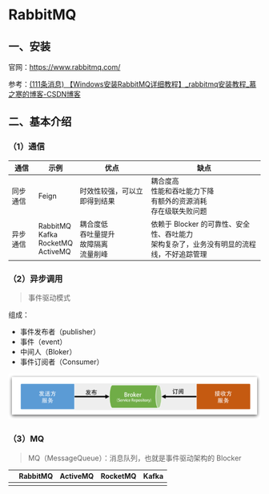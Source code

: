 # RabbitMQ

## 一、安装

官网：https://www.rabbitmq.com/

参考：[(111条消息) 【Windows安装RabbitMQ详细教程】_rabbitmq安装教程_慕之寒的博客-CSDN博客](https://blog.csdn.net/tirster/article/details/121938987)

## 二、基本介绍

### （1）通信

| 通信     | 示例                                            | 优点                                                 | 缺点                                                         |
| -------- | ----------------------------------------------- | ---------------------------------------------------- | ------------------------------------------------------------ |
| 同步通信 | Feign                                           | 时效性较强，可以立即得到结果                         | 耦合度高<br />性能和吞吐能力下降<br />有额外的资源消耗<br />存在级联失败问题 |
| 异步通信 | RabbitMQ<br />Kafka<br />RocketMQ<br />ActiveMQ | 耦合度低<br />吞吐量提升<br />故障隔离<br />流量削峰 | 依赖于 Blocker 的可靠性、安全性、吞吐能力<br />架构复杂了，业务没有明显的流程线，不好追踪管理 |

### （2）异步调用

> 事件驱动模式

组成：

- 事件发布者（publisher）
- 事件（event）
- 中间人（Bloker）
- 事件订阅者（Consumer）

![image-20230619130000634](assets/image-20230619130000634.png)

### （3）MQ

> MQ（MessageQueue）：消息队列，也就是事件驱动架构的 Blocker

|      | RabbitMQ | ActiveMQ | RocketMQ | Kafka |
| ---- | -------- | -------- | -------- | ----- |
|      |          |          |          |       |

